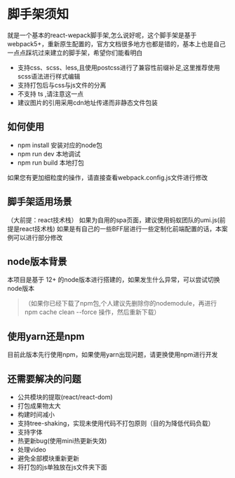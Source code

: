 # 脚手架须知
就是一个基本的react-wepack脚手架,怎么说好呢，这个脚手架是基于webpack5+，重新原生配置的，官方文档很多地方也都是错的，基本上也是自己一点点踩坑过来建立的脚手架，希望你们能看明白
   
+ 支持css、scss、less,且使用postcss进行了兼容性前缀补足,这里推荐使用scss语法进行样式编辑
+ 支持打包后与css与js文件的分离
+ 不支持 ts ,请注意这一点
+ 建议图片的引用采用cdn地址传递而非静态文件包装
## 如何使用
+ npm install      安装对应的node包
+ npm run dev      本地调试
+ npm run build    本地打包

如果您有更加细粒度的操作，请直接查看webpack.config.js文件进行修改
## 脚手架适用场景
（大前提：react技术栈）
如果为自用的spa页面，建议使用蚂蚁团队的umi.js(前提是react技术栈)
如果是有自己的一些BFF层进行一些定制化前端配置的话，本案例可以进行部分修改
## node版本背景
本项目是基于 12+ 的node版本进行搭建的，如果发生什么异常，可以尝试切换node版本
>（如果你已经下载了npm包,个人建议先删除你的nodemodule，再进行 npm cache clean --force 操作，然后重新下载）
## 使用yarn还是npm
目前此版本先行使用npm，如果使用yarn出现问题，请更换使用npm进行开发

## 还需要解决的问题
+ 公共模块的提取(react/react-dom)
+ 打包成果物太大
+ 构建时间减小
+ 支持tree-shaking，实现未使用代码不打包原则（目的为降低代码负载）
+ 支持字体
+ 热更新bug(使用mini热更新失效)
+ 处理video
+ 避免全部模块重新更新
+ 将打包的js单独放在js文件夹下面
